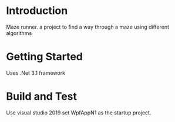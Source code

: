# Introduction 
Maze runner. a project to find a way through a maze using different algorithms

# Getting Started
Uses .Net 3.1 framework

# Build and Test
Use visual studio 2019 set WpfAppN1 as the startup project.


